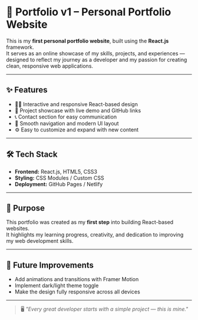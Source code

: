 # 💼 Portfolio v1 – Personal Portfolio Website

This is my **first personal portfolio website**, built using the **React.js** framework.  
It serves as an online showcase of my skills, projects, and experiences — designed to reflect my journey as a developer and my passion for creating clean, responsive web applications.

---

## ✨ Features

- 🧑‍💻 Interactive and responsive React-based design  
- 📂 Project showcase with live demo and GitHub links  
- 📞 Contact section for easy communication  
- 🧠 Smooth navigation and modern UI layout  
- ⚙️ Easy to customize and expand with new content  

---

## 🛠️ Tech Stack

- **Frontend:** React.js, HTML5, CSS3  
- **Styling:** CSS Modules / Custom CSS  
- **Deployment:** GitHub Pages / Netlify  

---

## 🎯 Purpose

This portfolio was created as my **first step** into building React-based websites.  
It highlights my learning progress, creativity, and dedication to improving my web development skills.

---

## 🚀 Future Improvements

- Add animations and transitions with Framer Motion  
- Implement dark/light theme toggle  
- Make the design fully responsive across all devices  

---

> 🖥️ *"Every great developer starts with a simple project — this is mine."*
